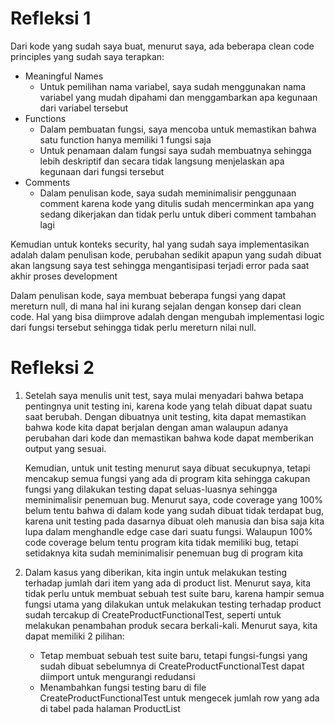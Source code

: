 # Refleksi 1
Dari kode yang sudah saya buat, menurut saya, ada beberapa clean code principles yang sudah saya terapkan:
- Meaningful Names
    - Untuk pemilihan nama variabel, saya sudah menggunakan nama variabel yang mudah dipahami dan menggambarkan apa kegunaan dari variabel tersebut
- Functions
    - Dalam pembuatan fungsi, saya mencoba untuk memastikan bahwa satu function hanya memiliki 1 fungsi saja
    - Untuk penamaan dalam fungsi saya sudah membuatnya sehingga lebih deskriptif dan secara tidak langsung menjelaskan apa kegunaan dari fungsi tersebut
- Comments
    - Dalam penulisan kode, saya sudah meminimalisir penggunaan comment karena kode yang ditulis sudah mencerminkan apa yang sedang dikerjakan dan tidak perlu untuk diberi comment tambahan lagi

Kemudian untuk konteks security, hal yang sudah saya implementasikan adalah dalam penulisan kode, perubahan sedikit apapun yang sudah dibuat akan langsung saya test sehingga mengantisipasi terjadi error pada saat akhir proses development

Dalam penulisan kode, saya membuat beberapa fungsi yang dapat mereturn null, di mana hal ini kurang sejalan dengan konsep dari clean code. Hal yang bisa diimprove adalah dengan mengubah implementasi logic dari fungsi tersebut sehingga tidak perlu mereturn nilai null.

# Refleksi 2
1. Setelah saya menulis unit test, saya mulai menyadari bahwa betapa pentingnya unit testing ini, karena kode yang telah dibuat dapat suatu saat berubah. Dengan dibuatnya unit testing, kita dapat memastikan bahwa kode kita dapat berjalan dengan aman walaupun adanya perubahan dari kode dan memastikan bahwa kode dapat memberikan output yang sesuai.

    Kemudian, untuk unit testing menurut saya dibuat secukupnya, tetapi mencakup semua fungsi yang ada di program kita sehingga cakupan fungsi yang dilakukan testing dapat seluas-luasnya sehingga meminimalisir penemuan bug. Menurut saya, code coverage yang 100% belum tentu bahwa di dalam kode yang sudah dibuat tidak terdapat bug, karena unit testing pada dasarnya dibuat oleh manusia dan bisa saja kita lupa dalam menghandle edge case dari suatu fungsi. Walaupun 100% code coverage belum tentu program kita tidak memiliki bug, tetapi setidaknya kita sudah meminimalisir penemuan bug di program kita 


2. Dalam kasus yang diberikan, kita ingin untuk melakukan testing terhadap jumlah dari item yang ada di product list. Menurut saya, kita tidak perlu untuk membuat sebuah test suite baru, karena hampir semua fungsi utama yang dilakukan untuk melakukan testing terhadap product sudah tercakup di CreateProductFunctionalTest, seperti untuk melakukan penambahan produk secara berkali-kali. Menurut saya, kita dapat memiliki 2 pilihan:
    - Tetap membuat sebuah test suite baru, tetapi fungsi-fungsi yang sudah dibuat sebelumnya di CreateProductFunctionalTest dapat diimport untuk mengurangi redudansi
    - Menambahkan fungsi testing baru di file CreateProductFunctionalTest untuk mengecek jumlah row yang ada di tabel pada halaman ProductList
